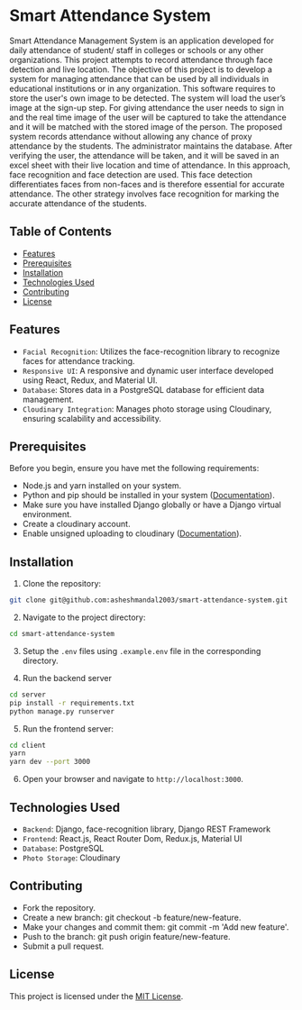 # Smart Attendance System

Smart Attendance Management System is an application developed for daily attendance of student/
staff in colleges or schools or any other organizations. This project attempts to record attendance
through face detection and live location. The objective of this project is to develop a system for
managing attendance that can be used by all individuals in educational institutions or in any
organization. This software requires to store the user's own image to be detected. The system will
load the user’s image at the sign-up step. For giving attendance the user needs to sign in and the
real time image of the user will be captured to take the attendance and it will be matched with the
stored image of the person. The proposed system records attendance without allowing any chance
of proxy attendance by the students. The administrator maintains the database. After verifying the
user, the attendance will be taken, and it will be saved in an excel sheet with their live location and
time of attendance. In this approach, face recognition and face detection are used. This face
detection differentiates faces from non-faces and is therefore essential for accurate attendance.
The other strategy involves face recognition for marking the accurate attendance of the students.

## Table of Contents
- [Features](#features)
- [Prerequisites](#prerequisites)
- [Installation](#installation)
- [Technologies Used](#technologies-used)
- [Contributing](#contributing)
- [License](#license)

## Features

 - `Facial Recognition`: Utilizes the face-recognition library to recognize faces for attendance tracking.
 - `Responsive UI`: A responsive and dynamic user interface developed using React, Redux, and Material UI.
 - `Database`: Stores data in a PostgreSQL database for efficient data management.
 - `Cloudinary Integration`: Manages photo storage using Cloudinary, ensuring scalability and accessibility.

## Prerequisites

  Before you begin, ensure you have met the following requirements:

- Node.js and yarn installed on your system.
- Python and pip should be installed in your system ([Documentation](https://medium.com/geekculture/make-your-first-web-app-with-django-python-in-a-virtual-environment-4cce2241031d)).
- Make sure you have installed Django globally or have a Django virtual environment.
- Create a cloudinary account.
- Enable unsigned uploading to cloudinary ([Documentation](https://medium.com/@aalam-info-solutions-llp/how-to-upload-images-to-cloudinary-with-react-js-ad402f775818)).

## Installation

1. Clone the repository:

```bash
git clone git@github.com:asheshmandal2003/smart-attendance-system.git
```

2. Navigate to the project directory:

```bash
cd smart-attendance-system
```

3. Setup the `.env` files using `.example.env` file in the corresponding directory.

4. Run the backend server

```bash
cd server
pip install -r requirements.txt
python manage.py runserver
```

5. Run the frontend server:

```bash
cd client
yarn
yarn dev --port 3000
```
6. Open your browser and navigate to `http://localhost:3000`.

## Technologies Used

- `Backend`: Django, face-recognition library, Django REST Framework
- `Frontend`: React.js, React Router Dom, Redux.js, Material UI
- `Database`: PostgreSQL
- `Photo Storage`: Cloudinary

## Contributing

- Fork the repository.
- Create a new branch: git checkout -b feature/new-feature.
- Make your changes and commit them: git commit -m 'Add new feature'.
- Push to the branch: git push origin feature/new-feature.
- Submit a pull request.

## License

This project is licensed under the [MIT License](https://github.com/asheshmandal2003/smart-attendance-system/blob/main/LICENSE).
